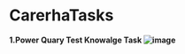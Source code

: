 # CarerhaTasks

<b> 1.Power Quary Test Knowalge Task<b >
![image](https://github.com/salmayasser1900/CarerhaTasks/assets/59586072/e54eaa9d-e002-4f05-8278-180bbc2ad629)
